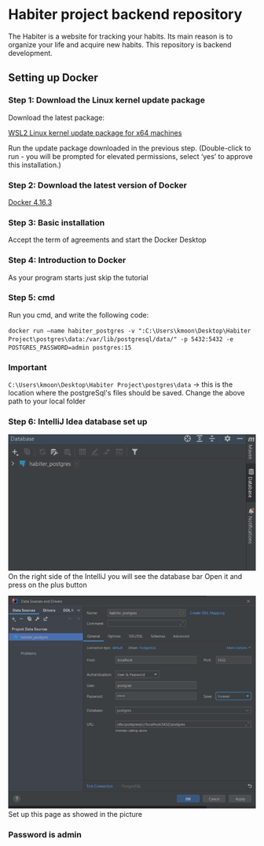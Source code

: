 # Habiter project backend repository

The Habiter is a website for tracking your habits. Its main reason is to organize your life and acquire new habits.
This repository is backend development.

## Setting up Docker

### Step 1: Download the Linux kernel update package
Download the latest package:

[WSL2 Linux kernel update package for x64 machines](https://wslstorestorage.blob.core.windows.net/wslblob/wsl_update_x64.msi)

Run the update package downloaded in the previous step. (Double-click to run - you will be prompted for elevated permissions, select ‘yes’ to approve this installation.)


### Step 2: Download the latest version of Docker

[Docker 4.16.3](https://desktop.docker.com/win/main/amd64/Docker%20Desktop%20Installer.exe?utm_source=docker&utm_medium=webreferral&utm_campaign=docs-driven-download-win-amd64)

### Step 3: Basic installation

Accept the term of agreements and start the Docker Desktop

### Step 4: Introduction to Docker

As your program starts just skip the tutorial

### Step 5: cmd 

Run you cmd, and write the following code:

`docker run —name habiter_postgres -v ":C:\Users\kmoon\Desktop\Habiter Project\postgres\data:/var/lib/postgresql/data/" -p 5432:5432 -e POSTGRES_PASSWORD=admin postgres:15`

### Important
`C:\Users\kmoon\Desktop\Habiter Project\postgres\data` -> this is the location where the postgreSql's files should be saved.
Change the above path to your local folder

### Step 6: IntelliJ Idea database set up
![img.png](img.png)
On the right side of the IntelliJ you will see the database bar
Open it and press on the plus button

![img_1.png](img_1.png)
Set up this page as showed in the picture
### Password is admin
